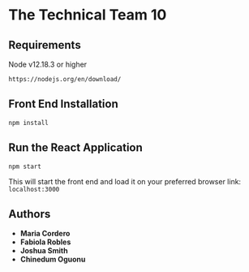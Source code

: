 # The Technical Team 10

## Requirements
Node v12.18.3 or higher
```
https://nodejs.org/en/download/
```

## Front End Installation
```
npm install
```

## Run the React Application
```
npm start
```
This will start the front end and load it on your preferred browser
link: `localhost:3000`


## Authors
* **Maria Cordero**
* **Fabiola Robles**
* **Joshua Smith**
* **Chinedum Oguonu**
